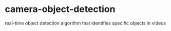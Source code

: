 # camera-object-detection
real-time object detection algorithm that identifies specific objects in videos
